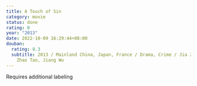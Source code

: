```yaml
---
title: A Touch of Sin
category: movie
status: done
rating: 0
year: "2013"
date: 2022-10-09 16:29:44+08:00
douban:
  rating: 8.3
  subtitle: 2013 / Mainland China, Japan, France / Drama, Crime / Jia Zhangke /
    Zhao Tao, Jiang Wu
---
```


Requires additional labeling
